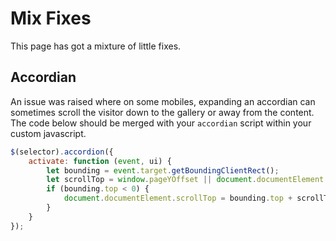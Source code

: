 <!-- Space: ~213834277 -->
<!-- Parent: Web Documentation -->
<!-- Parent: Other -->
<!-- Title: Mix Fixes -->
<!-- Layout: (plain) -->

# Mix Fixes
This page has got a mixture of little fixes.

<a name="accordian"></a>
## Accordian
An issue was raised where on some mobiles, expanding an accordian can sometimes scroll the visitor down to the gallery or away from the content.
The code below should be merged with your `accordian` script within your custom javascript.

```javascript
$(selector).accordion({
    activate: function (event, ui) {
        let bounding = event.target.getBoundingClientRect();
        let scrollTop = window.pageYOffset || document.documentElement.scrollTop;
        if (bounding.top < 0) {
            document.documentElement.scrollTop = bounding.top + scrollTop;
        }
    }
});
```
